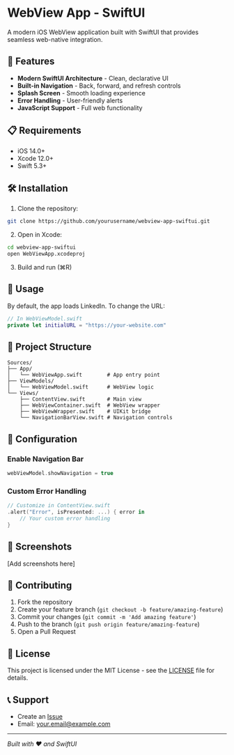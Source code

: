# WebView App - SwiftUI

A modern iOS WebView application built with SwiftUI that provides seamless web-native integration.

## 🚀 Features

- **Modern SwiftUI Architecture** - Clean, declarative UI
- **Built-in Navigation** - Back, forward, and refresh controls
- **Splash Screen** - Smooth loading experience
- **Error Handling** - User-friendly alerts
- **JavaScript Support** - Full web functionality

## 📋 Requirements

- iOS 14.0+
- Xcode 12.0+
- Swift 5.3+

## 🛠 Installation

1. Clone the repository:
```bash
git clone https://github.com/yourusername/webview-app-swiftui.git
```

2. Open in Xcode:
```bash
cd webview-app-swiftui
open WebViewApp.xcodeproj
```

3. Build and run (⌘R)

## 🎯 Usage

By default, the app loads LinkedIn. To change the URL:

```swift
// In WebViewModel.swift
private let initialURL = "https://your-website.com"
```

## 📁 Project Structure

```
Sources/
├── App/
│   └── WebViewApp.swift        # App entry point
├── ViewModels/
│   └── WebViewModel.swift      # WebView logic
└── Views/
    ├── ContentView.swift       # Main view
    ├── WebViewContainer.swift  # WebView wrapper
    ├── WebViewWrapper.swift    # UIKit bridge
    └── NavigationBarView.swift # Navigation controls
```

## 🔧 Configuration

### Enable Navigation Bar
```swift
webViewModel.showNavigation = true
```

### Custom Error Handling
```swift
// Customize in ContentView.swift
.alert("Error", isPresented: ...) { error in
    // Your custom error handling
}
```

## 📱 Screenshots

[Add screenshots here]

## 🤝 Contributing

1. Fork the repository
2. Create your feature branch (`git checkout -b feature/amazing-feature`)
3. Commit your changes (`git commit -m 'Add amazing feature'`)
4. Push to the branch (`git push origin feature/amazing-feature`)
5. Open a Pull Request

## 📄 License

This project is licensed under the MIT License - see the [LICENSE](LICENSE) file for details.

## 📞 Support

- Create an [Issue](https://github.com/yourusername/webview-app-swiftui/issues)
- Email: your.email@example.com

---
*Built with ❤️ and SwiftUI*
